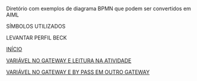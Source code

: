 
Diretório com exemplos de diagrama BPMN que podem ser convertidos em AIML

SÍMBOLOS UTILIZADOS

LEVANTAR PERFIL BECK

[INÍCIO](https://github.com/giseldo/chatbot_ari_bpmn_to_aiml/tree/master/exemplos/inicio)

[VARIÁVEL NO GATEWAY E LEITURA NA ATIVIDADE](https://github.com/giseldo/chatbot_ari_bpmn_to_aiml/tree/master/exemplos/variavel)

[VARIÁVEL NO GATEWAY E BY PASS EM OUTRO GATEWAY](https://github.com/giseldo/chatbot_ari_bpmn_to_aiml/tree/master/exemplos/variavel_gateway)
